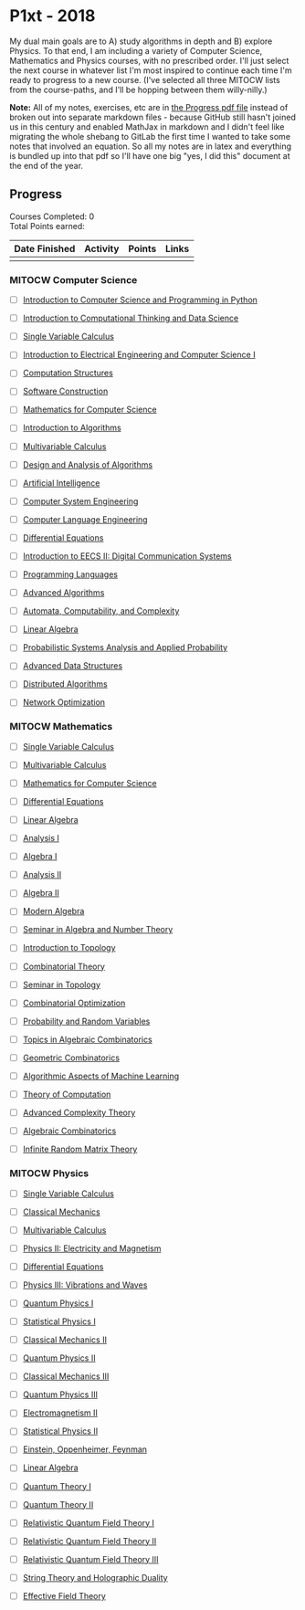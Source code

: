 # P1xt - 2018

My dual main goals are to A) study algorithms in depth and B) explore Physics. To that end, I am including a variety of Computer Science, Mathematics and Physics courses, with no prescribed order. I'll just select the next course in whatever list I'm most inspired to continue each time I'm ready to progress to a new course. (I've selected all three MITOCW lists from the course-paths, and I'll be hopping between them willy-nilly.)

**Note:** All of my notes, exercises, etc are in [the Progress pdf file](progress/progress.pdf) instead of broken out into separate markdown files - because GitHub still hasn't joined us in this century and enabled MathJax in markdown and I didn't feel like migrating the whole shebang to GitLab the first time I wanted to take some notes that involved an equation. So all my notes are in latex and everything is bundled up into that pdf so I'll have one big "yes, I did this" document at the end of the year.

## Progress

Courses Completed: 0  
Total Points earned:

| Date Finished | Activity | Points | Links |
| ------------- | -------- | ------ | ----- |
|               |          |        |       |

### MITOCW Computer Science

- [ ] [Introduction to Computer Science and Programming in Python](https://ocw.mit.edu/courses/electrical-engineering-and-computer-science/6-0001-introduction-to-computer-science-and-programming-in-python-fall-2016/)

- [ ] [Introduction to Computational Thinking and Data Science](https://ocw.mit.edu/courses/electrical-engineering-and-computer-science/6-0002-introduction-to-computational-thinking-and-data-science-fall-2016/)

- [ ] [Single Variable Calculus](https://ocw.mit.edu/courses/mathematics/18-01sc-single-variable-calculus-fall-2010/)

- [ ] [Introduction to Electrical Engineering and Computer Science I](https://ocw.mit.edu/courses/electrical-engineering-and-computer-science/6-01sc-introduction-to-electrical-engineering-and-computer-science-i-spring-2011/)

- [ ] [Computation Structures](https://ocw.mit.edu/courses/electrical-engineering-and-computer-science/6-004-computation-structures-spring-2009/)

- [ ] [Software Construction](https://ocw.mit.edu/courses/electrical-engineering-and-computer-science/6-005-software-construction-spring-2016/index.htm)

- [ ] [Mathematics for Computer Science](https://ocw.mit.edu/courses/electrical-engineering-and-computer-science/6-042j-mathematics-for-computer-science-spring-2015/)

- [ ] [Introduction to Algorithms](https://ocw.mit.edu/courses/electrical-engineering-and-computer-science/6-006-introduction-to-algorithms-fall-2011/)

- [ ] [Multivariable Calculus](https://ocw.mit.edu/courses/mathematics/18-02sc-multivariable-calculus-fall-2010/)

- [ ] [Design and Analysis of Algorithms](https://ocw.mit.edu/courses/electrical-engineering-and-computer-science/6-046j-design-and-analysis-of-algorithms-spring-2015/)

- [ ] [Artificial Intelligence](https://ocw.mit.edu/courses/electrical-engineering-and-computer-science/6-034-artificial-intelligence-fall-2010/index.htm)

- [ ] [Computer System Engineering](https://ocw.mit.edu/courses/electrical-engineering-and-computer-science/6-033-computer-system-engineering-spring-2009/)

- [ ] [Computer Language Engineering](https://ocw.mit.edu/courses/electrical-engineering-and-computer-science/6-035-computer-language-engineering-spring-2010/)

- [ ] [Differential Equations](https://ocw.mit.edu/courses/mathematics/18-03-differential-equations-spring-2010/)

- [ ] [Introduction to EECS II: Digital Communication Systems](https://ocw.mit.edu/courses/electrical-engineering-and-computer-science/6-02-introduction-to-eecs-ii-digital-communication-systems-fall-2012/)

- [ ] [Programming Languages](https://ocw.mit.edu/courses/electrical-engineering-and-computer-science/6-821-programming-languages-fall-2002/)

- [ ] [Advanced Algorithms](https://ocw.mit.edu/courses/electrical-engineering-and-computer-science/6-854j-advanced-algorithms-fall-2008/)

- [ ] [Automata, Computability, and Complexity](https://ocw.mit.edu/courses/electrical-engineering-and-computer-science/6-045j-automata-computability-and-complexity-spring-2011/)

- [ ] [Linear Algebra](https://ocw.mit.edu/courses/mathematics/18-06-linear-algebra-spring-2010/)

- [ ] [Probabilistic Systems Analysis and Applied Probability](https://ocw.mit.edu/courses/electrical-engineering-and-computer-science/6-041sc-probabilistic-systems-analysis-and-applied-probability-fall-2013/)

- [ ] [Advanced Data Structures](https://ocw.mit.edu/courses/electrical-engineering-and-computer-science/6-851-advanced-data-structures-spring-2012/)

- [ ] [Distributed Algorithms](https://ocw.mit.edu/courses/electrical-engineering-and-computer-science/6-852j-distributed-algorithms-fall-2009/)

- [ ] [Network Optimization](https://ocw.mit.edu/courses/sloan-school-of-management/15-082j-network-optimization-fall-2010/)

### MITOCW Mathematics

- [ ] [Single Variable Calculus](https://ocw.mit.edu/courses/mathematics/18-01sc-single-variable-calculus-fall-2010/)

- [ ] [Multivariable Calculus](https://ocw.mit.edu/courses/mathematics/18-02sc-multivariable-calculus-fall-2010/)

- [ ] [Mathematics for Computer Science](https://ocw.mit.edu/courses/electrical-engineering-and-computer-science/6-042j-mathematics-for-computer-science-spring-2015/)

- [ ] [Differential Equations](https://ocw.mit.edu/courses/mathematics/18-03-differential-equations-spring-2010/)

- [ ] [Linear Algebra](https://ocw.mit.edu/courses/mathematics/18-06-linear-algebra-spring-2010/)

- [ ] [Analysis I](https://ocw.mit.edu/courses/mathematics/18-100b-analysis-i-fall-2010/)

- [ ] [Algebra I](https://ocw.mit.edu/courses/mathematics/18-701-algebra-i-fall-2010/)

- [ ] [Analysis II](https://ocw.mit.edu/courses/mathematics/18-101-analysis-ii-fall-2005/)

- [ ] [Algebra II](https://ocw.mit.edu/courses/mathematics/18-702-algebra-ii-spring-2011/)

- [ ] [Modern Algebra](https://ocw.mit.edu/courses/mathematics/18-703-modern-algebra-spring-2013/index.htm)

- [ ] [Seminar in Algebra and Number Theory](https://ocw.mit.edu/courses/mathematics/18-704-seminar-in-algebra-and-number-theory-computational-commutative-algebra-and-algebraic-geometry-fall-2008/)

- [ ] [Introduction to Topology](https://ocw.mit.edu/courses/mathematics/18-901-introduction-to-topology-fall-2004/)

- [ ] [Combinatorial Theory](https://ocw.mit.edu/courses/mathematics/18-315-combinatorial-theory-introduction-to-graph-theory-extremal-and-enumerative-combinatorics-spring-2005/)

- [ ] [Seminar in Topology](https://ocw.mit.edu/courses/mathematics/18-904-seminar-in-topology-spring-2011/)

- [ ] [Combinatorial Optimization](https://ocw.mit.edu/courses/mathematics/18-433-combinatorial-optimization-fall-2003/)

- [ ] [Probability and Random Variables](https://ocw.mit.edu/courses/mathematics/18-440-probability-and-random-variables-spring-2014/)

- [ ] [Topics in Algebraic Combinatorics](https://ocw.mit.edu/courses/mathematics/18-318-topics-in-algebraic-combinatorics-spring-2006/)

- [ ] [Geometric Combinatorics](https://ocw.mit.edu/courses/mathematics/18-319-geometric-combinatorics-fall-2005/)

- [ ] [Algorithmic Aspects of Machine Learning](https://ocw.mit.edu/courses/mathematics/18-409-algorithmic-aspects-of-machine-learning-spring-2015/)

- [ ] [Theory of Computation](https://ocw.mit.edu/courses/mathematics/18-404j-theory-of-computation-fall-2006/)

- [ ] [Advanced Complexity Theory](https://ocw.mit.edu/courses/mathematics/18-405j-advanced-complexity-theory-spring-2016/)

- [ ] [Algebraic Combinatorics](https://ocw.mit.edu/courses/mathematics/18-312-algebraic-combinatorics-spring-2009/)

- [ ] [Infinite Random Matrix Theory](https://ocw.mit.edu/courses/mathematics/18-338j-infinite-random-matrix-theory-fall-2004/)

### MITOCW Physics

- [ ] [Single Variable Calculus](https://ocw.mit.edu/courses/mathematics/18-01sc-single-variable-calculus-fall-2010/)

- [ ] [Classical Mechanics](https://ocw.mit.edu/courses/physics/8-01sc-classical-mechanics-fall-2016/)

- [ ] [Multivariable Calculus](https://ocw.mit.edu/courses/mathematics/18-02sc-multivariable-calculus-fall-2010/)

- [ ] [Physics II: Electricity and Magnetism](https://ocw.mit.edu/courses/physics/8-022-physics-ii-electricity-and-magnetism-fall-2006/index.htm)

- [ ] [Differential Equations](https://ocw.mit.edu/courses/mathematics/18-03-differential-equations-spring-2010/)

- [ ] [Physics III: Vibrations and Waves](http://mit.espe.edu.ec/courses/physics/8-03-physics-iii-vibrations-and-waves-fall-2004/index.htm)

- [ ] [Quantum Physics I](https://ocw.mit.edu/courses/physics/8-04-quantum-physics-i-spring-2016/)

- [ ] [Statistical Physics I](https://ocw.mit.edu/courses/physics/8-044-statistical-physics-i-spring-2013/)

- [ ] [Classical Mechanics II](https://ocw.mit.edu/courses/physics/8-223-classical-mechanics-ii-january-iap-2017/index.htm)

- [ ] [Quantum Physics II](https://ocw.mit.edu/courses/physics/8-05-quantum-physics-ii-fall-2013/index.htm)

- [ ] [Classical Mechanics III](https://ocw.mit.edu/courses/physics/8-09-classical-mechanics-iii-fall-2014/)

- [ ] [Quantum Physics III](https://ocw.mit.edu/courses/physics/8-06-quantum-physics-iii-spring-2016/)

- [ ] [Electromagnetism II](https://ocw.mit.edu/courses/physics/8-07-electromagnetism-ii-fall-2012/)

- [ ] [Statistical Physics II](https://ocw.mit.edu/courses/physics/8-08-statistical-physics-ii-spring-2005/)

- [ ] [Einstein, Oppenheimer, Feynman](https://ocw.mit.edu/courses/science-technology-and-society/sts-042j-einstein-oppenheimer-feynman-physics-in-the-20th-century-spring-2011/)

- [ ] [Linear Algebra](https://ocw.mit.edu/courses/mathematics/18-06-linear-algebra-spring-2010/)

- [ ] [Quantum Theory I](https://ocw.mit.edu/courses/physics/8-321-quantum-theory-i-fall-2002/)

- [ ] [Quantum Theory II](https://ocw.mit.edu/courses/physics/8-322-quantum-theory-ii-spring-2003/)

- [ ] [Relativistic Quantum Field Theory I](https://ocw.mit.edu/courses/physics/8-323-relativistic-quantum-field-theory-i-spring-2008/)

- [ ] [Relativistic Quantum Field Theory II](https://ocw.mit.edu/courses/physics/8-324-relativistic-quantum-field-theory-ii-fall-2010/)

- [ ] [Relativistic Quantum Field Theory III](https://ocw.mit.edu/courses/physics/8-325-relativistic-quantum-field-theory-iii-spring-2007/)

- [ ] [String Theory and Holographic Duality](https://ocw.mit.edu/courses/physics/8-821-string-theory-and-holographic-duality-fall-2014/)

- [ ] [Effective Field Theory](https://ocw.mit.edu/courses/physics/8-851-effective-field-theory-spring-2013/)
